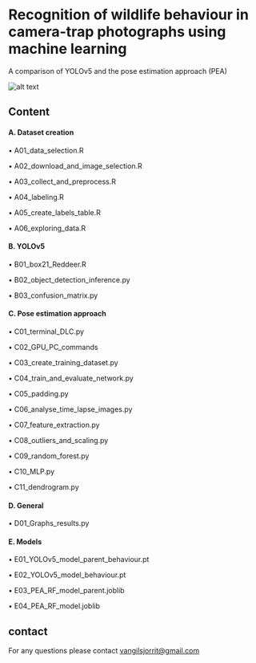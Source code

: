 # Recognition of wildlife behaviour in camera-trap photographs using machine learning
A comparison of YOLOv5 and the pose estimation approach (PEA)

![alt text](https://i.ibb.co/vx6TRc1/Methods2.png)

## Content

#### A. Dataset creation

•	A01_data_selection.R

•	A02_download_and_image_selection.R

•	A03_collect_and_preprocess.R

•	A04_labeling.R

•	A05_create_labels_table.R

•	A06_exploring_data.R

#### B. YOLOv5

•	B01_box21_Reddeer.R

•	B02_object_detection_inference.py

•	B03_confusion_matrix.py

#### C. Pose estimation approach

•	C01_terminal_DLC.py

•	C02_GPU_PC_commands

•	C03_create_training_dataset.py

•	C04_train_and_evaluate_network.py

•	C05_padding.py

•	C06_analyse_time_lapse_images.py

•	C07_feature_extraction.py

•	C08_outliers_and_scaling.py

•	C09_random_forest.py

•	C10_MLP.py

•	C11_dendrogram.py

#### D. General

•	D01_Graphs_results.py

#### E. Models

•	E01_YOLOv5_model_parent_behaviour.pt

•	E02_YOLOv5_model_behaviour.pt

•	E03_PEA_RF_model_parent.joblib

•	E04_PEA_RF_model.joblib


## contact

For any questions please contact vangilsjorrit@gmail.com
